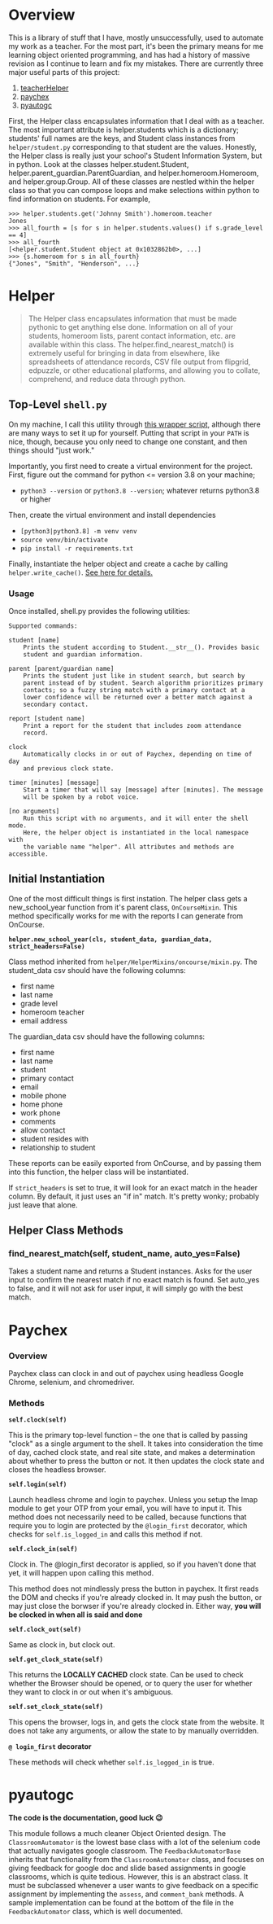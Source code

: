 # Overview

This is a library of stuff that I have, mostly unsuccessfully, used to automate
my work as a teacher. For the most part, it's been the primary means for me
learning object oriented programming, and has had a history of massive revision
as I continue to learn and fix my mistakes. There are currently three major
useful parts of this project:

1. <a href="#helper">teacherHelper</a>
2. <a href="#paychex">paychex</a>
3. <a href="#classroom-automator">pyautogc</a>

First, the Helper class encapsulates information that I deal with as a teacher.
The most important attribute is helper.students which is a dictionary; students'
full names are the keys, and Student class instances from `helper/student.py`
corresponding to that student are the values. Honestly, the Helper class is
really just your school's Student Information System, but in python. Look at
the classes helper.student.Student, helper.parent_guardian.ParentGuardian,
and helper.homeroom.Homeroom, and helper.group.Group. All of these classes
are nestled within the helper class so that you can compose loops and
make selections within python to find information on students. For example,

```
>>> helper.students.get('Johnny Smith').homeroom.teacher
Jones
>>> all_fourth = [s for s in helper.students.values() if s.grade_level == 4]
>>> all_fourth
[<helper.student.Student object at 0x1032862b0>, ...]
>>> {s.homeroom for s in all_fourth}
{"Jones", "Smith", "Henderson", ...}
```

<h1 id="helper">Helper</h1>

> The Helper class encapsulates information that must be made pythonic to get
> anything else done. Information on all of your students, homeroom lists,
> parent contact information, etc. are available within this class. The
> helper.find_nearest_match() is extremely useful for bringing in data
> from elsewhere, like spreadsheets of attendance records, CSV file output from
> flipgrid, edpuzzle, or other educational platforms, and allowing you to
> collate, comprehend, and reduce data through python.

## Top-Level `shell.py`

On my machine, I call this utility through
[this wrapper script,](https://github.com/jdevries3133/my_shell_scripts/blob/master/emp)
although there are many ways to set it up for yourself. Putting that script
in your `PATH` is nice, though, because you only need to change one constant,
and then things should "just work."

Importantly, you first need to create a virtual environment for the project.
First, figure out the command for python <= version 3.8 on your machine;

- `python3 --version` or `python3.8 --version`; whatever returns python3.8
  or higher

Then, create the virtual environment and install dependencies

- `[python3|python3.8] -m venv venv`
- `source venv/bin/activate`
- `pip install -r requirements.txt`

Finally, instantiate the helper object and create a cache by calling
`helper.write_cache()`.
<a href="#helper">See here for details.</a>

### Usage

Once installed, shell.py provides the following utilities:

    Supported commands:

    student [name]
        Prints the student according to Student.__str__(). Provides basic
        student and guardian information.

    parent [parent/guardian name]
        Prints the student just like in student search, but search by
        parent instead of by student. Search algorithm prioritizes primary
        contacts; so a fuzzy string match with a primary contact at a
        lower confidence will be returned over a better match against a
        secondary contact.

    report [student name]
        Print a report for the student that includes zoom attendance
        record.

    clock
        Automatically clocks in or out of Paychex, depending on time of day
        and previous clock state.

    timer [minutes] [message]
        Start a timer that will say [message] after [minutes]. The message
        will be spoken by a robot voice.

    [no arguments]
        Run this script with no arguments, and it will enter the shell mode.
        Here, the helper object is instantiated in the local namespace with
        the variable name "helper". All attributes and methods are accessible.

<h2 id="helper-instantiation">Initial Instantiation</h2>

One of the most difficult things is first instation. The helper class gets
a new_school_year function from it's parent class, `OnCourseMixin`. This
method specifically works for me with the reports I can generate from OnCourse.

**`helper.new_school_year(cls, student_data, guardian_data, strict_headers=False)`**

Class method inherited from `helper/HelperMixins/oncourse/mixin.py`. The
student_data csv should have the following columns:

- first name
- last name
- grade level
- homeroom teacher
- email address

The guardian_data csv should have the following columns:

- first name
- last name
- student
- primary contact
- email
- mobile phone
- home phone
- work phone
- comments
- allow contact
- student resides with
- relationship to student

These reports can be easily exported from OnCourse, and by passing them into
this function, the helper class will be instantiated.

If `strict_headers` is set to true, it will look for an exact match in the
header column. By default, it just uses an "if in" match. It's pretty wonky;
probably just leave that alone.

## Helper Class Methods

### find_nearest_match(self, student_name, auto_yes=False)

Takes a student name and returns a Student instances. Asks for the user input
to confirm the nearest match if no exact match is found. Set auto_yes to false,
and it will not ask for user input, it will simply go with the best match.

<h1 id="paychex">Paychex</h1>

### Overview

Paychex class can clock in and out of paychex using headless Google Chrome,
selenium, and chromedriver.

### Methods

**`self.clock(self)`**

This is the primary top-level function – the one that is called by passing
"clock" as a single argument to the shell. It takes into consideration the time
of day, cached clock state, and real site state, and makes a determination about
whether to press the button or not. It then updates the clock state and closes
the headless browser.

**`self.login(self)`**

Launch headless chrome and login to paychex. Unless you setup the Imap module
to get your OTP from your email, you will have to input it. This method does
not necessarily need to be called, because functions that require you to login
are protected by the `@login_first` decorator, which checks for `self.is_logged_in`
and calls this method if not.

**`self.clock_in(self)`**

Clock in. The @login_first decorator is applied, so if you haven't done that yet,
it will happen upon calling this method.

This method does not mindlessly press the button in paychex. It first reads the
DOM and checks if you're already clocked in. It may push the button, or may just
close the borwser if you're already clocked in. Either way,
**you will be clocked in when all is said and done**

**`self.clock_out(self)`**

Same as clock in, but clock out.

**`self.get_clock_state(self)`**

This returns the **LOCALLY CACHED** clock state. Can be used to check whether
the Browser should be opened, or to query the user for whether they want to
clock in or out when it's ambiguous.

**`self.set_clock_state(self)`**

This opens the browser, logs in, and gets the clock state from the website.
It does not take any arguments, or allow the state to by manually overridden.

**`@ login_first` decorator**

These methods will check whether `self.is_logged_in` is true.

<h1 id="classroom-automator">pyautogc</h1>

**The code is the documentation, good luck 😉**

This module follows a much cleaner Object Oriented design. The
`ClassroomAutomator` is the lowest base class with a lot of the selenium code
that actually navigates google classroom. The `FeedbackAutomatorBase` inherits
that functionality from the `ClassroomAutomator` class, and focuses on giving
feedback for google doc and slide based assignments in google classrooms,
which is quite tedious. However, this is an abstract class. It must be
subclassed whenever a user wants to give feedback on a specific assignment by
implementing the `assess`, and `comment_bank` methods. A sample implementation
can be found at the bottom of the file in the `FeedbackAutomator` class, which
is well documented.
